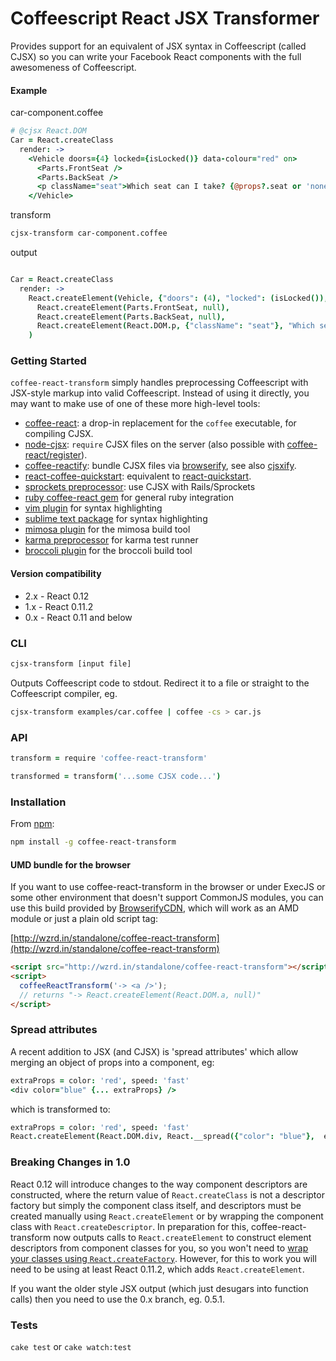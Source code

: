 # Coffeescript React JSX Transformer

Provides support for an equivalent of JSX syntax in Coffeescript (called CJSX) so you can write your Facebook React components with the full awesomeness of Coffeescript.

#### Example

car-component.coffee

```coffee
# @cjsx React.DOM
Car = React.createClass
  render: ->
    <Vehicle doors={4} locked={isLocked()} data-colour="red" on>
      <Parts.FrontSeat />
      <Parts.BackSeat />
      <p className="seat">Which seat can I take? {@props?.seat or 'none'}</p>
    </Vehicle>
```

transform

```bash
cjsx-transform car-component.coffee
```

output

```coffee

Car = React.createClass
  render: ->
    React.createElement(Vehicle, {"doors": (4), "locked": (isLocked()), "data-colour": "red", "on": true},
      React.createElement(Parts.FrontSeat, null),
      React.createElement(Parts.BackSeat, null),
      React.createElement(React.DOM.p, {"className": "seat"}, "Which seat can I take? ", (@props?.seat or 'none'))
    )
```

### Getting Started
`coffee-react-transform` simply handles preprocessing Coffeescript with JSX-style markup into valid Coffeescript. Instead of using it directly, you may want to make use of one of these more high-level tools:
- [coffee-react](https://github.com/jsdf/coffee-react): a drop-in replacement for the `coffee` executable, for compiling CJSX.
- [node-cjsx](https://github.com/SimonDegraeve/node-cjsx): `require` CJSX files on the server (also possible with [coffee-react/register](https://github.com/jsdf/coffee-react)).
- [coffee-reactify](https://github.com/jsdf/coffee-reactify): bundle CJSX files via [browserify](https://github.com/substack/node-browserify), see also [cjsxify](https://github.com/SimonDegraeve/cjsxify).
- [react-coffee-quickstart](https://github.com/SimonDegraeve/react-coffee-quickstart): equivalent to [react-quickstart](https://github.com/andreypopp/react-quickstart).
- [sprockets preprocessor](https://github.com/jsdf/sprockets-coffee-react): use CJSX with Rails/Sprockets
- [ruby coffee-react gem](https://github.com/jsdf/ruby-coffee-react) for general ruby integration
- [vim plugin](https://github.com/mtscout6/vim-cjsx) for syntax highlighting
- [sublime text package](https://github.com/reactjs/sublime-react/) for syntax highlighting
- [mimosa plugin](https://github.com/mtscout6/mimosa-cjsx) for the mimosa build tool
- [karma preprocessor](https://github.com/mtscout6/karma-cjsx-preprocessor) for karma test runner
- [broccoli plugin](https://github.com/ghempton/broccoli-cjsx) for the broccoli build tool

#### Version compatibility
- 2.x - React 0.12
- 1.x - React 0.11.2
- 0.x - React 0.11 and below

### CLI

```bash
cjsx-transform [input file]
```
Outputs Coffeescript code to stdout. Redirect it to a file or straight to the Coffeescript compiler, eg.
```bash
cjsx-transform examples/car.coffee | coffee -cs > car.js
```

### API
```coffee
transform = require 'coffee-react-transform'

transformed = transform('...some CJSX code...')
```

### Installation
From [npm](https://www.npmjs.org/):
```bash
npm install -g coffee-react-transform
```

#### UMD bundle for the browser
If you want to use coffee-react-transform in the browser or under ExecJS or some other environment that doesn't support CommonJS modules, you can use this build provided by [BrowserifyCDN](wzrd.in), which will work as an AMD module or just a plain old script tag:

[http://wzrd.in/standalone/coffee-react-transform](http://wzrd.in/standalone/coffee-react-transform)

```html
<script src="http://wzrd.in/standalone/coffee-react-transform"></script>
<script>
  coffeeReactTransform('-> <a />');
  // returns "-> React.createElement(React.DOM.a, null)"
</script>
```

### Spread attributes
A recent addition to JSX (and CJSX) is 'spread attributes' which allow merging an object of props into a component, eg:
```coffee
extraProps = color: 'red', speed: 'fast'
<div color="blue" {... extraProps} />
```
which is transformed to:
```coffee
extraProps = color: 'red', speed: 'fast'
React.createElement(React.DOM.div, React.__spread({"color": "blue"},  extraProps)
```

### Breaking Changes in 1.0

React 0.12 will introduce changes to the way component descriptors are constructed, where the return value of `React.createClass` is not a descriptor factory but simply the component class itself, and descriptors must be created manually using `React.createElement` or by wrapping the component class with `React.createDescriptor`. In preparation for this, coffee-react-transform now outputs calls to `React.createElement` to construct element descriptors from component classes for you, so you won't need to [wrap your classes using `React.createFactory`](https://gist.github.com/sebmarkbage/ae327f2eda03bf165261). However, for this to work you will need to be using at least React 0.11.2, which adds `React.createElement`.

If you want the older style JSX output (which just desugars into function calls) then you need to use the 0.x branch, eg. 0.5.1.

### Tests

`cake test` or `cake watch:test`
